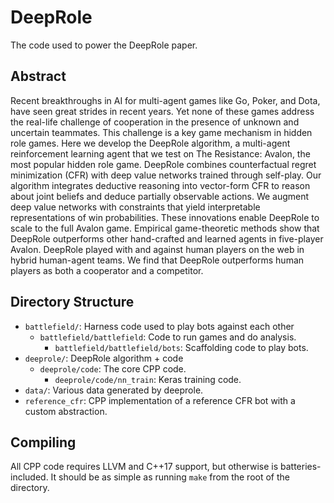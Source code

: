 # DeepRole

The code used to power the DeepRole paper.

## Abstract

Recent breakthroughs in AI for multi-agent games like Go, Poker, and Dota, have seen great strides in recent years. Yet none of these games address the real-life challenge of cooperation in the presence of unknown and uncertain teammates. This challenge is a key game mechanism in hidden role games. Here we develop the DeepRole algorithm, a multi-agent reinforcement learning agent that we test on The Resistance: Avalon, the most popular hidden role game. DeepRole combines counterfactual regret minimization (CFR) with deep value networks trained through self-play. Our algorithm integrates deductive reasoning into vector-form CFR to reason about joint beliefs and deduce partially observable actions. We augment deep value networks with constraints that yield interpretable representations of win probabilities. These innovations enable DeepRole to scale to the full Avalon game. Empirical game-theoretic methods show that DeepRole outperforms other hand-crafted and learned agents in five-player Avalon. DeepRole played with and against human players on the web in hybrid human-agent teams. We find that DeepRole outperforms human players as both a cooperator and a competitor.

## Directory Structure

- `battlefield/`: Harness code used to play bots against each other
    - `battlefield/battlefield`: Code to run games and do analysis.
        - `battlefield/battlefield/bots`: Scaffolding code to play bots.
- `deeprole/`: DeepRole algorithm + code
    - `deeprole/code`: The core CPP code.
        - `deeprole/code/nn_train`: Keras training code.
- `data/`: Various data generated by deeprole.
- `reference_cfr`: CPP implementation of a reference CFR bot with a custom abstraction.

## Compiling

All CPP code requires LLVM and C++17 support, but otherwise is batteries-included. It should be as simple as running `make` from the root of the directory.
